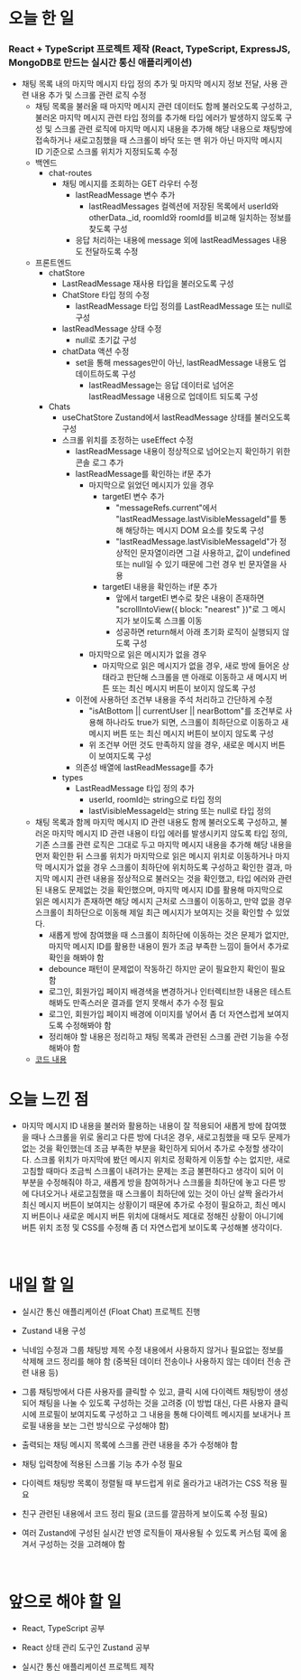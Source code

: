 # 오늘 한 일

### React + TypeScript 프로젝트 제작 (React, TypeScript, ExpressJS, MongoDB로 만드는 실시간 통신 애플리케이션)

- 채팅 목록 내의 마지막 메시지 타입 정의 추가 및 마지막 메시지 정보 전달, 사용 관련 내용 추가 및 스크롤 관련 로직 수정
  - 채팅 목록을 불러올 때 마지막 메시지 관련 데이터도 함께 불러오도록 구성하고, 불러온 마지막 메시지 관련 타입 정의를 추가해 타입 에러가 발생하지 않도록 구성 및 스크롤 관련 로직에 마지막 메시지 내용을 추가해 해당 내용으로 채팅방에 접속하거나 새로고침했을 때 스크롤이 바닥 또는 맨 위가 아닌 마지막 메시지 ID 기준으로 스크롤 위치가 지정되도록 수정
  - 백엔드
    - chat-routes
      - 채팅 메시지를 조회하는 GET 라우터 수정
        - lastReadMessage 변수 추가
          - lastReadMessages 컬렉션에 저장된 목록에서 userId와 otherData.\_id, roomId와 roomId를 비교해 일치하는 정보를 찾도록 구성
        - 응답 처리하는 내용에 message 외에 lastReadMessages 내용도 전달하도록 수정
  - 프론트엔드
    - chatStore
      - LastReadMessage 재사용 타입을 불러오도록 구성
      - ChatStore 타입 정의 수정
        - lastReadMessage 타입 정의를 LastReadMessage 또는 null로 구성
      - lastReadMessage 상태 수정
        - null로 초기값 구성
      - chatData 액션 수정
        - set을 통해 messages만이 아닌, lastReadMessage 내용도 업데이트하도록 구성
          - lastReadMessage는 응답 데이터로 넘어온 lastReadMessage 내용으로 업데이트 되도록 구성
    - Chats
      - useChatStore Zustand에서 lastReadMessage 상태를 불러오도록 구성
      - 스크롤 위치를 조정하는 useEffect 수정
        - lastReadMessage 내용이 정상적으로 넘어오는지 확인하기 위한 콘솔 로그 추가
        - lastReadMessage를 확인하는 if문 추가
          - 마지막으로 읽었던 메시지가 있을 경우
            - targetEl 변수 추가
              - "messageRefs.current"에서 "lastReadMessage.lastVisibleMessageId"를 통해 해당하는 메시지 DOM 요소를 찾도록 구성
              - "lastReadMessage.lastVisibleMessageId"가 정상적인 문자열이라면 그걸 사용하고, 값이 undefined 또는 null일 수 있기 때문에 그런 경우 빈 문자열을 사용
            - targetEl 내용을 확인하는 if문 추가
              - 앞에서 targetEl 변수로 찾은 내용이 존재하면 "scrollIntoView({ block: "nearest" })"로 그 메시지가 보이도록 스크롤 이동
              - 성공하면 return해서 아래 초기화 로직이 실행되지 않도록 구성
          - 마지막으로 읽은 메시지가 없을 경우
            - 마지막으로 읽은 메시지가 없을 경우, 새로 방에 들어온 상태라고 판단해 스크롤을 맨 아래로 이동하고 새 메시지 버튼 또는 최신 메시지 버튼이 보이지 않도록 구성
        - 이전에 사용하던 조건부 내용을 주석 처리하고 간단하게 수정
          - "isAtBottom || currentUser || nearBottom"를 조건부로 사용해 하나라도 true가 되면, 스크롤이 최하단으로 이동하고 새 메시지 버튼 또는 최신 메시지 버튼이 보이지 않도록 구성
          - 위 조건부 어떤 것도 만족하지 않을 경우, 새로운 메시지 버튼이 보여지도록 구성
        - 의존성 배열에 lastReadMessage를 추가
      - types
        - LastReadMessage 타입 정의 추가
          - userId, roomId는 string으로 타입 정의
          - lastVisibleMessageId는 string 또는 null로 타입 정의
  - 채팅 목록과 함께 마지막 메시지 ID 관련 내용도 함께 불러오도록 구성하고, 불러온 마지막 메시지 ID 관련 내용이 타입 에러를 발생시키지 않도록 타입 정의, 기존 스크롤 관련 로직은 그대로 두고 마지막 메시지 내용을 추가해 해당 내용을 먼저 확인한 뒤 스크롤 위치가 마지막으로 읽은 메시지 위치로 이동하거나 마지막 메시지가 없을 경우 스크롤이 최하단에 위치하도록 구성하고 확인한 결과, 마지막 메시지 관련 내용을 정상적으로 불러오는 것을 확인했고, 타입 에러와 관련된 내용도 문제없는 것을 확인했으며, 마지막 메시지 ID를 활용해 마지막으로 읽은 메시지가 존재하면 해당 메시지 근처로 스크롤이 이동하고, 만약 없을 경우 스크롤이 최하단으로 이동해 제일 최근 메시지가 보여지는 것을 확인할 수 있었다.
    - 새롭게 방에 참여했을 때 스크롤이 최하단에 이동하는 것은 문제가 없지만, 마지막 메시지 ID를 활용한 내용이 뭔가 조금 부족한 느낌이 들어서 추가로 확인을 해봐야 함
    - debounce 패턴이 문제없이 작동하긴 하지만 굳이 필요한지 확인이 필요함
    - 로그인, 회원가입 페이지 배경색을 변경하거나 인터렉티브한 내용은 테스트해봐도 만족스러운 결과를 얻지 못해서 추가 수정 필요
    - 로그인, 회원가입 페이지 배경에 이미지를 넣어서 좀 더 자연스럽게 보여지도록 수정해봐야 함
    - 정리해야 할 내용은 정리하고 채팅 목록과 관련된 스크롤 관련 기능을 수정해봐야 함
  - [코드 내용](https://github.com/jeongsangtae/float-chat/commit/bb63e0a049bde08cbafe877a360b3524a6b03bf7)

# 오늘 느낀 점

- 마지막 메시지 ID 내용을 불러와 활용하는 내용이 잘 적용되어 새롭게 방에 참여했을 때나 스크롤을 위로 올리고 다른 방에 다녀온 경우, 새로고침했을 때 모두 문제가 없는 것을 확인했는데 조금 부족한 부분을 확인하게 되어서 추가로 수정할 생각이다. 스크롤 위치가 마지막에 봤던 메시지 위치로 정확하게 이동할 수는 없지만, 새로고침할 때마다 조금씩 스크롤이 내려가는 문제는 조금 불편하다고 생각이 되어 이 부분을 수정해줘야 하고, 새롭게 방을 참여하거나 스크롤을 최하단에 놓고 다른 방에 다녀오거나 새로고침했을 때 스크롤이 최하단에 있는 것이 아닌 살짝 올라가서 최신 메시지 버튼이 보여지는 상황이기 때문에 추가로 수정이 필요하고, 최신 메시지 버튼이나 새로운 메시지 버튼 위치에 대해서도 제대로 정해진 상황이 아니기에 버튼 위치 조정 및 CSS를 수정해 좀 더 자연스럽게 보이도록 구성해볼 생각이다.

<br />

# 내일 할 일

- 실시간 통신 애플리케이션 (Float Chat) 프로젝트 진행

- Zustand 내용 구성

- 닉네임 수정과 그룹 채팅방 제목 수정 내용에서 사용하지 않거나 필요없는 정보를 삭제해 코드 정리를 해야 함 (중복된 데이터 전송이나 사용하지 않는 데이터 전송 관련 내용 등)

- 그룹 채팅방에서 다른 사용자를 클릭할 수 있고, 클릭 시에 다이렉트 채팅방이 생성되어 채팅을 나눌 수 있도록 구성하는 것을 고려중 (이 방법 대신, 다른 사용자 클릭 시에 프로필이 보여지도록 구성하고 그 내용을 통해 다이렉트 메시지를 보내거나 프로필 내용을 보는 그런 방식으로 구성해야 함)

- 출력되는 채팅 메시지 목록에 스크롤 관련 내용을 추가 수정해야 함

- 채팅 입력창에 적용된 스크롤 기능 추가 수정 필요

- 다이렉트 채팅방 목록이 정렬될 때 부드럽게 위로 올라가고 내려가는 CSS 적용 필요

- 친구 관련된 내용에서 코드 정리 필요 (코드를 깔끔하게 보이도록 수정 필요)

- 여러 Zustand에 구성된 실시간 반영 로직들이 재사용될 수 있도록 커스텀 훅에 옮겨서 구성하는 것을 고려해야 함

<br />

# 앞으로 해야 할 일

- React, TypeScript 공부

- React 상태 관리 도구인 Zustand 공부

- 실시간 통신 애플리케이션 프로젝트 제작
